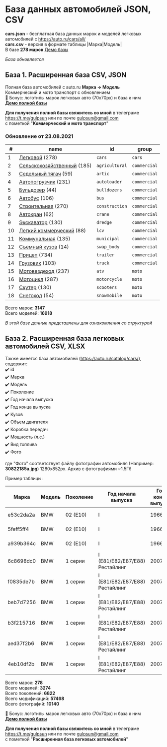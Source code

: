 # База данных автомобилей JSON, CSV
**cars.json** - бесплатная база данных марок и моделей легковых автомобилей с https://auto.ru/cars/all/  
**cars.csv** - версия в формате таблицы |Марка|Модель|  
В базе **278 марок**
[Демо базы](https://blanzh.github.io/carsBase/)

_База обновляется_
## База 1. Расширенная база CSV, JSON
Полная база автомобилей с auto.ru **Марка -> Модель**  
Коммерческий и мото транспорт с обновлением   
🎁 Бонус: логотипы марок легковых авто (70x70px) и база к ним  
**[Демо полной базы](https://blanzh.github.io/carsBase/parserAutoRu-master.zip)**

**Для получения полной базы свяжитесь со мной** в телеграме https://t.me/gulpsun или по почте gulpsun@gmail.com  
с пометкой "**Коммерческий и мото транспорт**"

### Обновление от 23.08.2021
|#|name|id|group|
|---|---|---|---|
|1|[Легковой](https://auto.ru/cars/all/) (278)|`cars`|`cars`|
|2|[Сельскохозяйственный](https://auto.ru/agricultural/all/) (185)|`agricultural`|`commercial`|
|3|[Седельный тягач](https://auto.ru/artic/all/) (59)|`artic`|`commercial`|
|4|[Автопогрузчик](https://auto.ru/autoloader/all/) (231)|`autoloader`|`commercial`|
|5|[Бульдозер](https://auto.ru/bulldozers/all/) (44)|`bulldozers`|`commercial`|
|6|[Автобус](https://auto.ru/bus/all/) (106)|`bus`|`commercial`|
|7|[Строительная](https://auto.ru/construction/all/) (270)|`construction`|`commercial`|
|8|[Автокран](https://auto.ru/crane/all/) (62)|`crane`|`commercial`|
|9|[Экскаватор](https://auto.ru/dredge/all/) (130)|`dredge`|`commercial`|
|10|[Легкий коммерческий](https://auto.ru/lcv/all/) (88)|`lcv`|`commercial`|
|11|[Коммунальная](https://auto.ru/municipal/all/) (135)|`municipal`|`commercial`|
|12|[Съемный кузов](https://auto.ru/swap_body/all/) (14)|`swap_body`|`commercial`|
|13|[Прицеп](https://auto.ru/trailer/all/) (734)|`trailer`|`commercial`|
|14|[Грузовик](https://auto.ru/truck/all/) (103)|`truck`|`commercial`|
|15|[Мотовездеход](https://auto.ru/atv/all/) (237)|`atv`|`moto`|
|16|[Мотоцикл](https://auto.ru/motorcycle/all/) (287)|`motorcycle`|`moto`|
|17|[Скутер](https://auto.ru/scooters/all/) (130)|`scooters`|`moto`|
|18|[Снегоход](https://auto.ru/snowmobile/all/) (54)|`snowmobile`|`moto`|

Всего марок: **3147**  
Всего моделей: **16918**


_В этой базе данные представлены для ознакомления со структурой_

## База 2. Расширенная база легковых автомобилей CSV, XLSX
Также имеется база автомобилей (https://auto.ru/catalog/cars/), содержит:  
✔️ id  
✔️ Марка  
✔️ Модель  
✔️ Поколение  
✔️ Год начала выпуска  
✔️ Год конца выпуска  
✔️ Кузов  
✔️ Объем двигателя  
✔️ Коробка передач  
✔️ Мощность (л.с.)  
✔️ Вид топлива  
✔️ Фото  

где "Фото" соответствует файлу фотографии автомобиля (Например: **30822185a.jpg**) 1280x852px. Архив с фотографиями ~1.5Гб 

Пример таблицы:

|Марка|Модель|Поколение|Год начала выпуска|Год конца выпуска|Кузов|Объем двигателя|Коробка передач|Мощность (л.с.)|Топливо|Фото|
|---|---|---|---|---|---|---|---|---|---|---|
|e53c2da2a|BMW|02 (E10)|I|1966|1977|Хэтчбек 3 дв.|1.8|механика|91|бензин|15477871f|
|5feff5ff4|BMW|02 (E10)|I|1966|1977|Хэтчбек 3 дв.|2.0|механика|132|бензин|15477871f|
|a939b364c|BMW|02 (E10)|I|1966|1977|Хэтчбек 3 дв.|2.0|механика|99|бензин|15477871f|
|6c8698dc0|BMW|1 серии|I (E81/E82/E87/E88) Рестайлинг|2007|2011|Кабриолет|2.0|автомат|143|бензин|5838918c1|
|f0835de7b|BMW|1 серии|I (E81/E82/E87/E88) Рестайлинг|2007|2011|Кабриолет|2.0|автомат|143|дизель|5838918c1|
|beb7d7256|BMW|1 серии|I (E81/E82/E87/E88) Рестайлинг|2007|2011|Кабриолет|2.0|автомат|156|бензин|5838918c1|
|b3f215716|BMW|1 серии|I (E81/E82/E87/E88) Рестайлинг|2007|2011|Кабриолет|2.0|автомат|170|бензин|5838918c1|
|aed37f2b6|BMW|1 серии|I (E81/E82/E87/E88) Рестайлинг|2007|2011|Кабриолет|2.0|автомат|177|дизель|5838918c1|
|4eb10df2b|BMW|1 серии|I (E81/E82/E87/E88) Рестайлинг|2007|2011|Кабриолет|2.0|автомат|204|дизель|5838918c1|

Всего марок: **278**  
Всего моделей: **3274**  
Всего поколений: **6822**  
Всего модификаций: **57468**  
Всего фотографий: **10140**

🎁 Бонус: логотипы марок легковых авто (70x70px) и база к ним  
**[Демо полной базы](https://blanzh.github.io/carsBase/parserAutoRu2-master.zip)**

**Для получения полной базы свяжитесь со мной** в телеграме https://t.me/gulpsun или по почте gulpsun@gmail.com  
с пометкой "**Расширенная база легковых автомобилей**"
